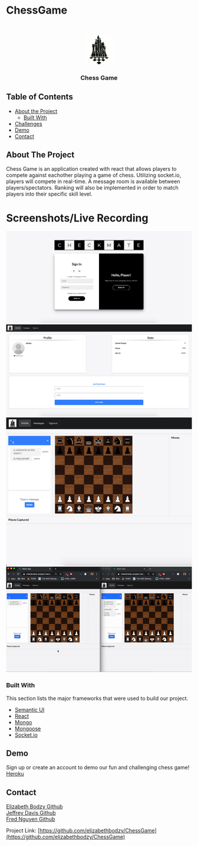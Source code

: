 # ChessGame


<!-- PROJECT LOGO -->
<br />
<p align="center">
  <a href="https://github.com/elizabethbodzy/ChessGame">
    <img src="/client/public/images/logo.jpg" alt="Logo" width="80" height="80">
  </a>

  <h3 align="center">Chess Game</h3>

  
<!-- TABLE OF CONTENTS -->
## Table of Contents

* [About the Project](#about-the-project)
  * [Built With](#built-with)
* [Challenges](#challenges)
* [Demo](#demo)
* [Contact](#contact)


<!-- ABOUT THE PROJECT -->
## About The Project

Chess Game is an application created with react that allows players to compete against eachother playing a game of chess. Utilizing socket.io, players will compete in real-time. A message room is available between players/spectators. Ranking will also be implemented in order to match players into their specific skill level.
 
 # Screenshots/Live Recording

![](/client/public/images/checkmate-home.png)
![](/client/public/images/checkmate-profile.png)
![](/client/public/images/checkmate-game.png)
![](/client/public/images/checkmate.gif)

### Built With
This section lists the major frameworks that were used to build our project. 
* [Semantic UI](https://semantic-ui.com/)
* [React](https://reactjs.org/)
* [Mongo](https://www.mongodb.com/) 
* [Mongoose](https://mongoosejs.com/)
* [Socket.io](https://socket.io/)

<!-- DEMO -->
## Demo

Sign up or create an account to demo our fun and challenging chess game!
[Heroku](https://checkmate-project.herokuapp.com/) 

<!-- CONTACT -->
## Contact

[Elizabeth Bodzy Github](https://github.com/elizabethbodzy) <br>
[Jeffrey Davis Github](https://github.com/FeeterMcGeeter) <br>
[Fred Nguyen Github](https://github.com/fred-h-nguyen)


Project Link: [https://github.com/elizabethbodzy/ChessGame](https://github.com/elizabethbodzy/ChessGame)


<!-- MARKDOWN LINKS & IMAGES -->
<!-- https://www.markdownguide.org/basic-syntax/#reference-style-links -->
[contributors-shield]: https://img.shields.io/github/contributors/othneildrew/Best-README-Template.svg?style=flat-square
[contributors-url]: https://github.com/othneildrew/Best-README-Template/graphs/contributors
[forks-shield]: https://img.shields.io/github/forks/othneildrew/Best-README-Template.svg?style=flat-square
[forks-url]: https://github.com/othneildrew/Best-README-Template/network/members
[stars-shield]: https://img.shields.io/github/stars/othneildrew/Best-README-Template.svg?style=flat-square
[stars-url]: https://github.com/othneildrew/Best-README-Template/stargazers
[issues-shield]: https://img.shields.io/github/issues/othneildrew/Best-README-Template.svg?style=flat-square
[issues-url]: https://github.com/othneildrew/Best-README-Template/issues
[license-shield]: https://img.shields.io/github/license/othneildrew/Best-README-Template.svg?style=flat-square
[license-url]: https://github.com/othneildrew/Best-README-Template/blob/master/LICENSE.txt
[linkedin-shield]: https://img.shields.io/badge/-LinkedIn-black.svg?style=flat-square&logo=linkedin&colorB=555
[linkedin-url]: https://linkedin.com/in/othneildrew
[product-screenshot]: images/chess-game-example.png
